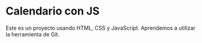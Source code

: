 # Calendario con JS

Este es un proyecto usando HTML, CSS y JavaScript.
Aprendemos a utilizar la herramienta de Git.